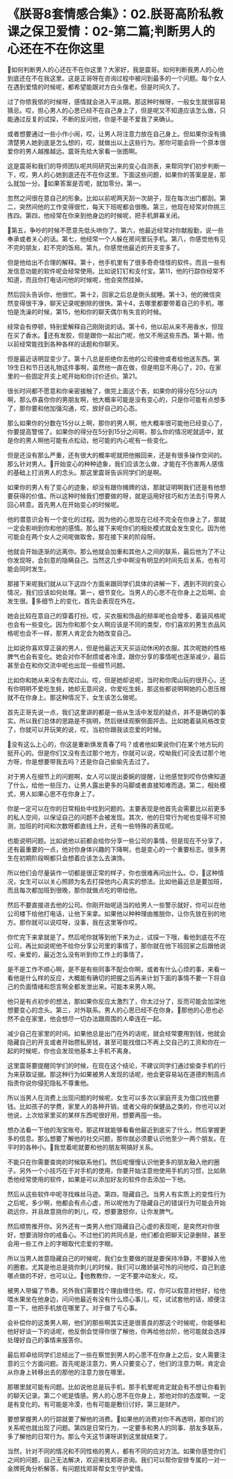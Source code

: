 # 《朕哥8套情感合集》：02.朕哥高阶私教课之保卫爱情：02-第二篇;判断男人的心还在不在你这里

🎼如何判断男人的心还在不在你这里？大家好，我是震哥。如何判断我男人的心他到底还在不在我这里。这是正哥呀在咨询过程中被问到最多的一个问题。每个女人在遇到爱情的时候呢，都希望能跟对方白头偕老。但是时间久了。

过了你侬我侬的时候呀，感情就会进入平淡期。那这种时候呀，一般女生就很容易猜忌。哎，担心男人的心思已经不在自己身上了，但是呢又不知道应该怎么做，只能通过反复的试探，不断的反问他，你是不是不爱我了来确认。

或者想要通过一些小作小闹，哎，让男人将注意力放在自己身上。但如果你没有搞清楚男人她到底是怎么想的，哎，就做出以上这些行为。那你可能会将一个原本很爱你的男人越推越远。震哥先给大家看一张图啊。

这是震哥和我们的导师团队呢共同研究出来的变心自测表，来帮同学们初步判断一下，哎，男人的心她到底还在不在你这里。下面这些问题，如果你的答案是是，那么就加一分。🎼如果答案是否呢，就加零分。第一。

忽然之间很在意自己的形象。比如以前呢两天刮一次胡子，现在每次出门都刮。第二，突然间他的工作变得很忙，每天下班呢都会很晚。第三，他现在经常对你挑三拣四。第四，他经常在你来到他身边的时候呢，把手机屏幕关闭。

🎼第五，争吵的时候不愿意先低头哄你了。第六，他最近经常对你献殷勤，说一些奉承或者关心的话。第七，他经常一个人躲在房间里玩手机。第八，你感觉他有见不完的朋友，赶不完的饭局。第九，你感觉他最近的开支变多了。

但是他给出不合理的解释。第十，他手机里有了很多奇奇怪怪的软件。而且一些有发信息功能的软件呢会经常使用。比如说钉钉和支付宝。第11，他的行踪你经常不知道，而且你打电话问他的时候呢，他会突然挂掉。

然后回头告诉你，他很忙。第十2，回家之后总是倒头就睡。第十3，他的微信突然变得很干净，聊天记录呢删除的很快。第十4，去哪里都要带着自己的手机，哪怕是洗澡的时候，第15，他和你的聊天偶尔有失言的时候。

经常会有停顿，特别爱解释自己刚刚说的话。第十6，他以前从来不用香水，但现在买了香水。🎼还有发胶，但是跟你一起出门呢，他又不用这些东西。第十期，他以前经常能找到各种各样的话题和你聊天。

但是最近话明显变少了。第十八总是拒绝你去他的公司接他或者给他送东西。第19生日和节日送礼物这件事啊，虽然他一直在做，但是明显不用心了，20，在家里的一些固定开支上呢开始和你讨价还价。第21。

很长时间都不愿意和你亲密接触了，做完上面这个表，如果你的得分在5分以内啊，那么恭喜你你的男朋友啊，他大概率可能是没有变心的，只是你可能有点想多了，那你要和他加强沟通，哎，放好自己的心态。

那么如果你的分数在15分以上啊，那你的男人啊，他大概率很可能他已经变心了，你要提高警惕了。如果你的得分在5分到15分之间啊，那么你的情况呢就适中，就是你的男人啊他可能有点松动，他可能的内心呢有一些变化。

但是还没有那么严重，还有很大的概率呢就把他搬回来，还是有很多操作空间的。那么针对男人。🎼开始变心的种种迹象，我们应该怎么做，才能在不伤害两人感情的基础上打消男人的念头。那这里震哥告诉同学们的是啊。

如果你的男人有了变心的迹象，却没有跟你摊牌的话，那就证明啊我们还是有他想要获得的价值。所以这种时候我们想要做的呀，就是运用好技巧和方法去引导男人回心转意。首先男人在开始变心的时候呢。

他的潜意识会有一个变化的过程。因为他的心思现在已经不完全在你身上了，那就一定会影响到你和他的感情。那么接下来呢你们的相处模式就会发生变化。因为他可能会在两个女人之间呢做取舍。那在接下来的阶段呀。

他就会开始逐渐的远离你。那么他就会加重和其他人之间的联系，最后他为了不让你发现呀，会刻意的隐瞒自己。当然这几步中啊没有明显的时间先后关系，也有可能会同时发生。

那接下来呢我们就从以下这四个方面来跟同学们具体的讲解一下，遇到不同的变心情况，我们应该如何处理。第一，细节变化。当男人的心思不在你身上之后啊，会发生很。🎼多细节上的变化，首先会表现在外在。

她会比较在意自己的穿着打扮。哎，买衣服和饰品的频率呢也会增多，着装风格呢也会有一些变化。因为你和那个女人啊应该是不同的类型，你们喜欢的男生衣品风格呢也会不一样，那男人肯定会为她改变自己。

比如说你喜欢穿正装的男人，但是他最近天天买运动休闲的衣服。其次呢她的性格脾气也会有变化。她会对你不耐烦或者冷漠，跟你分享的事情呢也逐渐减少，最后甚至会在和你交流中呢也出现一些细节问题。

比如你和她从来没有去爬过山。哎，但是她却说呢，当时和你爬山玩的很开心，还有你明明不爱吃生蚝，她却无意间说，你爱吃生蚝，那这些都说明啊她的心思压根就不在你身上。那这种情况下，女生该怎么做呢。

首先正哥先说一点，我们这里讲的都是一些从生活中发现的疑点，并不是确切的事实。所以我们总体的思路是不挑明，然后继续观察侧面抨击。比如她着装风格改变了，你就可以开玩笑的说，哎，当初你跟我谈恋爱的时候。

🎼没有这么上心的，你这是重新焕发青春了吗？或者他如果说你们在某个地方玩的挺开心的。但是你们又没有去过那个地方，你就可以说，哎呦我们可没去过那个地方呀，你是想要带我去吗？还是你自己偷偷先去过了。

对于男人在细节上的问题啊，女人可以提出委婉的提醒，让他感觉到哎你仿佛知道了什么，给他一些压力，让男人露出更多的马脚或者直接知难而退。第二，相处模式，男人如果心思不在你身上了。

你是一定可以在你的日常相处中找到问题的。主要表现是他首先会需要比以前更多的私人空间，以保证自己的问题不会被发现。其次，他的日常行为呢也变得不可预测，加班的时间和次数呀都直线上升，还有一些特殊的表现呢。

也能说明问题。比如说他以前都会给你分享一些公司的事情，但是现在不分享了，还有最重要的一点，他对你身体兴趣的下降啊，也是变心的一个重要标志。很多男生在初期阶段啊都只会想着应该怎么去演饰。

所以他们会尽量装作一切都是很正常的样子，你也很难再问出什么。😊，🎼这种情况，女生可以以关心照顾为名去打探他内心真实的想法。比如他最近总是要加班，而且每次都加班到很晚，那你就做点吃的带给他。

然后不要直接进去他的公司。你刚开始呢适当的给男人一些警示就好，你可以在他公司楼下给他打电话，让他下来拿。如果他以种种理由推脱你，让你先放在别的地方。那你就可以说哎呀，没事，我在这里等你哎。

你忙完下来拿就是了。然后呢你就等到他下来为止，试探一下哦，看他到底在不在公司，再比如说呢他不给你分享公司里的事情了，那你就在他下班回家之后跟他说哎，亲爱的，最近怎么没有听到你工作上的事情了。

是不是工作不顺心啊，是不是有些同事不配合你啊，或者有什么心烦的事，来看一看他是什么样的反应，大概能有确切的把握之后再来计划下面的事情不要一下将自己的负面情绪和怨言啊全都发泄出来。可能本来男人啊。

他只是有点初步的想法，那如果你反应太激烈了，你太过分了，反而可能会加深他想要变心的念头。第三，对外联系。男人的心思已经不在你身。🎼那他的心思也必然不会在家里，他会想尽一切办法跟周围的人牵连在一起。

减少自己在家里的时间。如果他总是出门在外的话呢，就会经常要用到钱，他就会隐藏自己的开支或者开始攒私房钱，甚至可能找借口不再上交自己的工资和你在一起的时候呢，你也会发现他基本上手机不离身。

这里震哥要提醒同学们的时候，在现在这个结论，不建议同学们通过偷查手机的行为来获取证据。那这种行为如果被男人发现的话呢，他会更容易站在道德的制高点指责你说你侵犯隐私不尊重他。

所以当男人在消费上出现问题的时候呢，女生可以多次以家庭开支为借口找他要钱。比如孩子的学费，家里人的各种开销，或者父母的保健品之类的，你也可以对他说，上次给家里买的某样东西呢很好用，想要再囤一些。

想办法看一下他的淘宝账号。那这样就能够看看他最近到底买了什么，然后掌握更多的信息。那么想要了解他的社交问题，那你就必须要认识他至少一两个朋友。在平时的各种小。🎼我觉着呢就要和他的朋友啊搞好关系。

不能只在你需要查岗的时候联系他们。然后呢慢慢认识他更多的朋友融入他的圈子。另外一个小技巧在于对手机的使用，你要开始注意他使用手机的习惯，比如熟悉他经常使用的软件，如果是可以添加好友的软件你去添加一下他。

然后从这些软件中呢寻找蛛丝马迹。第四，隐藏自己。当男人有实质上的变性行为之后呢，多少啊，他都会有点心虚，所以呢他为了隐藏自己的错误行为可能会开始疏远你，并且故意挑你的刺儿，哎，想要激怒你，让你发脾气。

然后顺势推开你。另外还有一类男人他们隐藏自己心虚的表现呢，是突然对你很好，想要消除你的戒备心。不过他们的共同点是，他们都会把聊天记录删除，甚至会用一些工作上的字眼取代恋爱的字眼。

所以当男人故意隐藏自己的时候呢，我们女生要做的就是要保持冷静，不要掉入他的圈套。尤其是他总是挑你刺儿的时候，我们可以撒娇装可怜的问他哎，自己到底哪点做的不好，也可以让。🎼他教教你，一定不要冲动发火，哎。

被男人带偏了节奏。另外我们需要找个理由缠住他。哎，你可以假意对他好，给他喂水果坐在他身边，问问他最近有没有什么烦心事儿，哎，试试套他的话，顺便注意一下，他把手机放在哪里了。对于做了亏心事。

会补偿你的这类男人啊，他们的那些啊其实还是很善良的那这个时候呢，你能够和他好好谈一下的话呢，他反倒会觉得你很了解他，你再给他台阶，他可能就会选择处理好自己的事情来报答你。

最后郑卓给同学们总结出了一些在察觉到男人的心思不在你身上之后，女人需要注意的三个方面问题。首先呢是注意力，男人只要变心了，他们的注意力啊，肯定会从你身上转移出去的那他的注意力放在哪里。

那哪里就可能有问题。比如说他总是玩手机，那手机里呢肯定就会有不想让你看到的聊天记录。第二个呢是情感。男人的心思不在你身上，那他对你的态度啊，一定是有变化的。有可能是冷漠，也有可能是敷衍讨好。第三是财产。

要想掌握男人的行踪就要了解他的消费。🎼如果他的消费对你不再透明，那你们的关系呢也就出现了问题。第四是日常行为，一定要多和男人的同事、朋友多联系，多了解他的日常行为。那么今天这节课呀讲到这里就结束了。

当然，针对不同的情况和不同性格的男人，都有不同的应对方法。如果你感觉你们之间的问题，自己无法解决，欢迎来找郑哥咨询。我们可以帮你安排专属的一对一金牌死角分析解答，有问题找郑哥帮女生守护爱情。

